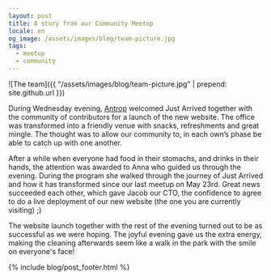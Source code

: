 ```yaml
---
layout: post
title: A story from our Community Meetup
locale: en
og_image: /assets/images/blog/team-picture.jpg
tags:
  - meetup
  - community
---
```


![The team]({{ "/assets/images/blog/team-picture.jpg" | prepend: site.github.url }})

During Wednesday evening, [Antrop](http://antrop.se/ "Antrop - Design Agency") welcomed Just Arrived together with the community of contributors for a launch of the new website. The office was transformed into a friendly venue with snacks, refreshments and great mingle. The thought was to allow our community to, in each own’s phase be able to catch up with one another.

After a while when everyone had food in their stomachs, and drinks in their hands, the attention was awarded to Anna who guided us through the evening. During the program she walked through the journey of Just Arrived and how it has transformed since our last meetup on May 23rd. Great news succeeded each other, which gave Jacob our CTO, the confidence to agree to do a live deployment of our new website (the one you are currently visiting) ;)

The website launch together with the rest of the evening turned out to be as successful as we were hoping. The joyful evening gave us the extra energy, making the cleaning afterwards seem like a walk in the park with the smile on everyone's face!

{% include blog/post_footer.html %}
